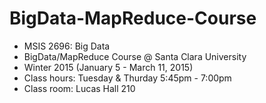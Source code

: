 BigData-MapReduce-Course
========================
* MSIS 2696: Big Data
* BigData/MapReduce Course @ Santa Clara University
* Winter 2015 (January 5 - March 11, 2015)
* Class hours: Tuesday & Thurday 5:45pm - 7:00pm
* Class room: Lucas Hall 210 
